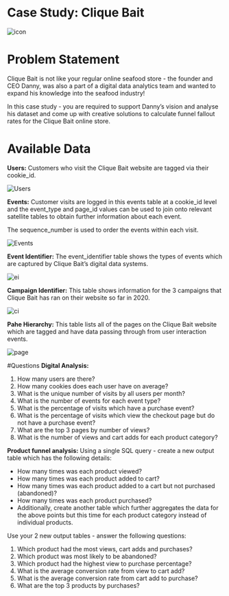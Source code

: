 # Case Study: Clique Bait

![icon](https://user-images.githubusercontent.com/130475600/235171527-8bd1a4f9-2295-4be5-9c9c-b9d7ecd8f7cb.PNG)

# Problem Statement
Clique Bait is not like your regular online seafood store - the founder and CEO Danny, was also a part of a digital data analytics team and wanted to expand his knowledge into the seafood industry!

In this case study - you are required to support Danny’s vision and analyse his dataset and come up with creative solutions to calculate funnel fallout rates for the Clique Bait online store.

# Available Data
**Users:**
Customers who visit the Clique Bait website are tagged via their cookie_id.

![Users](https://user-images.githubusercontent.com/130475600/235172507-9296fb6b-f043-43c5-a64a-89fe91af6ceb.PNG)

**Events:**
Customer visits are logged in this events table at a cookie_id level and the event_type and page_id values can be used to join onto relevant satellite tables to obtain further information about each event.

The sequence_number is used to order the events within each visit.

![Events](https://user-images.githubusercontent.com/130475600/235172920-5931f89c-350b-42fd-8b5a-a3cde0d10a74.PNG)

**Event Identifier:**
The event_identifier table shows the types of events which are captured by Clique Bait’s digital data systems.

![ei](https://user-images.githubusercontent.com/130475600/235173422-76e4eadb-a5d9-4c5b-8c1a-cfdc1371d61a.PNG)

**Campaign Identifier:**
This table shows information for the 3 campaigns that Clique Bait has ran on their website so far in 2020.

![ci](https://user-images.githubusercontent.com/130475600/235173622-cd9543d3-1982-4c97-8807-ca59813a6b0c.PNG)

**Pahe Hierarchy:**
This table lists all of the pages on the Clique Bait website which are tagged and have data passing through from user interaction events.

![page](https://user-images.githubusercontent.com/130475600/235173719-3455c94a-d6d9-4fd6-8268-bc0a850aabb7.PNG)

#Questions
**Digital Analysis:**

1. How many users are there?
2. How many cookies does each user have on average?
3. What is the unique number of visits by all users per month?
4. What is the number of events for each event type?
5. What is the percentage of visits which have a purchase event?
6. What is the percentage of visits which view the checkout page but do not have a purchase event?
7. What are the top 3 pages by number of views?
8. What is the number of views and cart adds for each product category?

**Product funnel analysis:**
Using a single SQL query - create a new output table which has the following details:

- How many times was each product viewed?
- How many times was each product added to cart?
- How many times was each product added to a cart but not purchased (abandoned)?
- How many times was each product purchased?
- Additionally, create another table which further aggregates the data for the above points but this time for each product category instead of individual products.

Use your 2 new output tables - answer the following questions:

1. Which product had the most views, cart adds and purchases?
2. Which product was most likely to be abandoned?
3. Which product had the highest view to purchase percentage?
4. What is the average conversion rate from view to cart add?
5. What is the average conversion rate from cart add to purchase?
6. What are the top 3 products by purchases?

